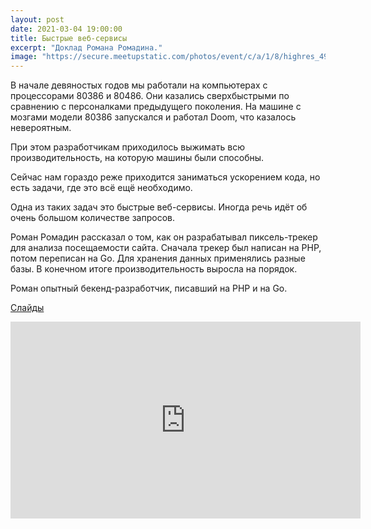 ```yaml
---
layout: post
date: 2021-03-04 19:00:00
title: Быстрые веб-сервисы
excerpt: "Доклад Романа Ромадина."
image: "https://secure.meetupstatic.com/photos/event/c/a/1/8/highres_494751736.jpeg"
---
```


В начале девяностых годов мы работали на компьютерах с процессорами 80386 и 80486. Они казались сверхбыстрыми по сравнению с персоналками предыдущего поколения. На машине с мозгами модели 80386 запускался и работал Doom, что казалось невероятным.

При этом разработчикам приходилось выжимать всю производительность, на которую машины были способны.

Сейчас нам гораздо реже приходится заниматься ускорением кода, но есть задачи, где это всё ещё необходимо.

Одна из таких задач это быстрые веб-сервисы. Иногда речь идёт об очень большом количестве запросов.

Роман Ромадин рассказал о том, как он разрабатывал пиксель-трекер для анализа посещаемости сайта. Сначала трекер был написан на PHP, потом переписан на Go. Для хранения данных применялись разные базы. В конечном итоге производительность выросла на порядок.

Роман опытный бекенд-разработчик, писавший на PHP и на Go.

[Слайды](/downloads/fast-web-services.pdf)

<div class="video">
    <iframe width="560" height="315" src="https://www.youtube.com/embed/AMh8tR730q0" frameborder="0" allow="accelerometer; autoplay; clipboard-write; encrypted-media; gyroscope; picture-in-picture" allowfullscreen></iframe>
</div>
